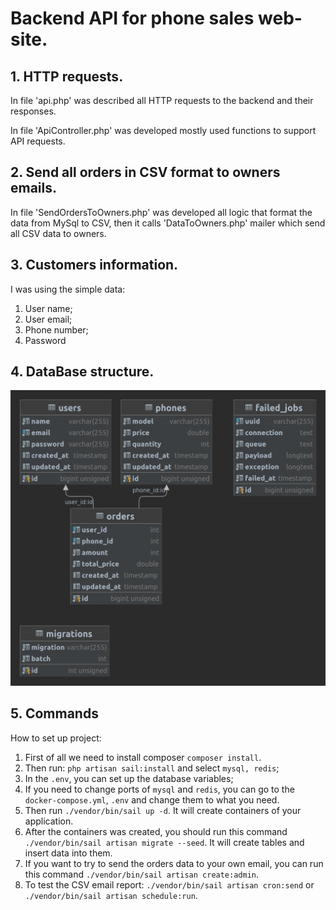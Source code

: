 # Backend API for phone sales web-site.

## 1. HTTP requests.

In file 'api.php' was described all HTTP requests to the backend and their responses.

In file 'ApiController.php' was developed mostly used functions to support API
requests.

## 2. Send all orders in CSV format to owners emails.

In file 'SendOrdersToOwners.php' was developed all logic that format the data
from MySql to CSV, then it calls 'DataToOwners.php' mailer which send all CSV
data to owners.

## 3. Customers information.

I was using the simple data:

1. User name;
2. User email;
3. Phone number;
4. Password

## 4. DataBase structure.

![Structure](./public/diagram.png)

## 5. Commands

How to set up project:

1. First of all we need to install composer `composer install`.
2. Then run: `php artisan sail:install` and select `mysql, redis`;
3. In the `.env`, you can set up the database variables;
4. If you need to change ports of `mysql` and `redis`, you can go to the
`docker-compose.yml`, `.env`  and change them to what you need.
5. Then run `./vendor/bin/sail up -d`. It will create containers of your 
application.
6. After the containers was created, you should run this command 
`./vendor/bin/sail artisan migrate --seed`. It will create tables and insert 
data into them.
7. If you want to try to send the orders data to your own email, you can run
this command `./vendor/bin/sail artisan create:admin`.
8. To test the CSV email report:
`./vendor/bin/sail artisan cron:send` or `./vendor/bin/sail artisan schedule:run`.

